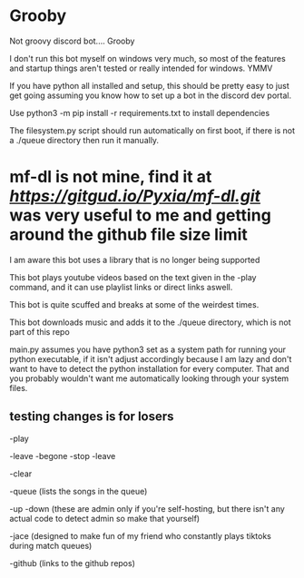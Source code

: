 # Grooby
Not groovy discord bot.... Grooby

I don't run this bot myself on windows very much, so most of the features and startup things aren't tested or really intended for windows. YMMV

If you have python all installed and setup, this should be pretty easy to just get going assuming you know how to set up a bot in the discord dev portal.

Use python3 -m pip install -r requirements.txt to install dependencies

The filesystem.py script should run automatically on first boot, if there is not a ./queue directory then run it manually.

# mf-dl is not mine, find it at *https://gitgud.io/Pyxia/mf-dl.git* was very useful to me and getting around the github file size limit

I am aware this bot uses a library that is no longer being supported

This bot plays youtube videos based on the text given in the -play command, and it can use playlist links or direct links aswell.

This bot is quite scuffed and breaks at some of the weirdest times.

This bot downloads music and adds it to the ./queue directory, which is not part of this repo

main.py assumes you have python3 set as a system path for running your python executable, if it isn't adjust accordingly because I am lazy and don't want to have to detect the python installation for every computer. That and you probably wouldn't want me automatically looking through your system files.

## testing changes is for losers


  -play <song to play>

  -leave
    -begone
    -stop
    -leave

  -clear

  -queue (lists the songs in the queue)

  -up
  -down (these are admin only if you're self-hosting, but there isn't any actual code to detect admin so make that yourself)

  -jace (designed to make fun of my friend who constantly plays tiktoks during match queues)

  -github (links to the github repos)